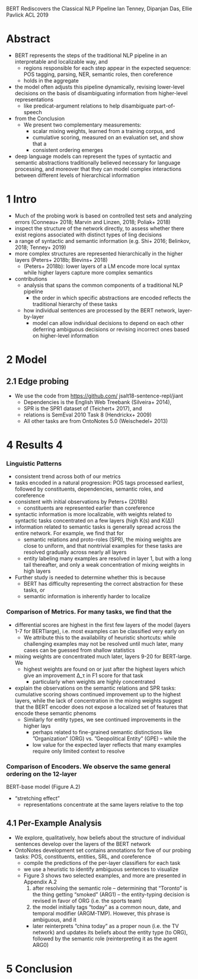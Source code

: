 BERT Rediscovers the Classical NLP Pipeline
Ian Tenney, Dipanjan Das, Ellie Pavlick
ACL 2019

# Abstract

* BERT represents the steps of the traditional NLP pipeline in an interpretable
  and localizable way, and
  * regions responsible for each step appear in the expected sequence:
    POS tagging, parsing, NER, semantic roles, then coreference
  * holds in the aggregate
* the model often adjusts this pipeline dynamically,
  revising lower-level decisions
  on the basis of disambiguating information from higher-level representations
  * like predicat-argument relations to help disambiguate part-of-speech
* from the Conclusion
  * We present two complementary measurements:
    * scalar mixing weights, learned from a training corpus, and
    * cumulative scoring, measured on an evaluation set, and show that a
    * consistent ordering emerges
* deep language models can represent the types of syntactic and semantic
  abstractions traditionally believed necessary for language processing, and
  moreover that they can model complex interactions between different levels of
  hierarchical information

# 1 Intro

* Much of the probing work is based on controlled test sets and analyzing errors
  (Conneau+ 2018; Marvin and Linzen, 2018; Poliak+ 2018)
* inspect the structure of the network directly, to assess
  whether there exist regions associated with distinct types of ling decisions
* a range of syntactic and semantic information
  (e.g. Shi+ 2016; Belinkov, 2018; Tenney+ 2019)
* more complex structures are represented hierarchically in the higher layers
  (Peters+ 2018b; Blevins+ 2018)
  * (Peters+ 2018b): lower layers of a LM encode more local syntax while
    higher layers capture more complex semantics
* contributions
  * analysis that spans the common components of a traditional NLP pipeline
    * the order in which specific abstractions are encoded reflects the
      traditional hierarchy of these tasks
  * how individual sentences are processed by the BERT network, layer-by-layer
    * model can allow individual decisions to depend on each other
      deferring ambiguous decisions or revising incorrect ones based on
      higher-level information

# 2 Model

## 2.1 Edge probing

* We use the code from https://github.com/ jsalt18-sentence-repl/jiant
  * Dependencies is the English Web Treebank (Silveira+ 2014),
  * SPR is the SPR1 dataset of (Teichert+ 2017), and
  * relations is SemEval 2010 Task 8 (Hendrickx+ 2009)
  * All other tasks are from OntoNotes 5.0 (Weischedel+ 2013)

# 4 Results 4

### Linguistic Patterns

* consistent trend across both of our metrics
* tasks encoded in a natural progression:
  POS tags processed earliest, followed by constituents, dependencies,
  semantic roles, and coreference
* consistent with initial observations by Peters+ (2018b)
  * constituents are represented earlier than coreference
* syntactic information is more localizable, with weights related to syntactic
  tasks concentrated on a few layers (high K(s) and K(∆))
* information related to semantic tasks is generally spread across the entire
  network. For example, we find that for
  * semantic relations and proto-roles (SPR), the mixing weights are close to
    uniform, and that nontrivial examples for these tasks are resolved gradually
    across nearly all layers
  * entity labeling many examples are resolved in layer 1, but with a long tail
    thereafter, and only a weak concentration of mixing weights in high layers
* Further study is needed to determine whether this is because
  * BERT has difficulty representing the correct abstraction for these tasks, or
  * semantic information is inherently harder to localize

### Comparison of Metrics. For many tasks, we find that the

* differential scores are highest in the first few layers of the model (layers
  1-7 for BERTlarge), i.e. most examples can be classified very early on
  * We attribute this to the availability of heuristic shortcuts: while
    challenging examples may not be resolved until much later,
    many cases can be guessed from shallow statistics
* mixing weights are concentrated much later, layers 9-20 for BERT-large. We
  * highest weights are found on or just after the highest layers which give an
    improvement ∆_τ in F1 score for that task
    * particularly when weights are highly concentrated
* explain the observations on the semantic relations and SPR tasks:
  cumulative scoring shows continued improvement up to the highest layers, while
  the lack of concentration in the mixing weights suggest that the BERT encoder
  does not expose a localized set of features that encode these semantic phenoms
  * Similarly for entity types, we see continued improvements in the higher lays
    * perhaps related to fine-grained semantic distinctions like ”Organization”
      (ORG) vs. ”Geopolitical Entity” (GPE) – while the
    * low value for the expected layer reflects that many examples require only
      limited context to resolve

### Comparison of Encoders. We observe the same general ordering on the 12-layer
BERT-base model (Figure A.2)
* “stretching effect”
  * representations concentrate at the same layers relative to the top

## 4.1 Per-Example Analysis

* We explore, qualitatively, how beliefs about the structure of individual
  sentences develop over the layers of the BERT network
* OntoNotes development set contains annotations for five of our probing tasks:
  POS, constituents, entities, SRL, and coreference
  * compile the predictions of the per-layer classifiers for each task
  * we use a heuristic to identify ambiguous sentences to visualize
  * Figure 3 shows two selected examples, and more are presented in Appendix A.2
    1. after resolving the semantic role – determining that “Toronto” is the
      thing getting “smoked” (ARG1) – the entity-typing decision is revised in
      favor of ORG (i.e. the sports team)
    2. the model initially tags “today” as a common noun, date, and temporal
       modifier (ARGM-TMP).  However, this phrase is ambiguous, and it
      * later reinterprets “china today” as a proper noun (i.e.  the TV network)
        and updates its beliefs about the entity type (to ORG), followed by the
        semantic role (reinterpreting it as the agent ARG0)

# 5 Conclusion
